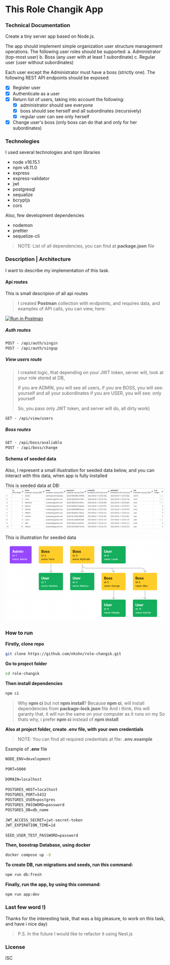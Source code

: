 # This Role Changik App

### Technical Documentation

Create a tiny server app based on Node.js.

The app should implement simple organization user structure management operations.
The following user roles should be supported:
a. Administrator (top-most user)
b. Boss (any user with at least 1 subordinate)
c. Regular user (user without subordinates)

Each user except the Administrator must have a boss (strictly one).
The following REST API endpoints should be exposed:
- [x] Register user
- [x] Authenticate as a user
- [x] Return list of users, taking into account the following:
  - [x] administrator should see everyone
  - [x] boss should see herself and all subordinates (recursively)
  - [x] regular user can see only herself
- [x] Change user's boss (only boss can do that and only for her subordinates)

### Technologies
I used several technologies and npm libraries

- node v16.15.1
- npm v8.11.0
- express
- express-validator
- jwt
- postgresql
- sequalize
- bcryptjs
- cors

Also, few development dependencies

- nodemon
- prettier
- sequelize-cli

> NOTE: List of all dependencies, you can find at **package.json** file

### Description | Architecture
I want to describe my implementation of this task.

#### Api routes
This is small descripion of all api routes

> I created **Postman** collection with endpoints, and requires data, and examples of API calls, you can view, here:

[![Run in Postman](https://run.pstmn.io/button.svg)](https://www.postman.com/speeding-star-121415/workspace/test-workspace/collection/12964765-cf9ec59f-14ff-41e9-9414-8cd7ebd7fc85?action=share&creator=12964765)


##### Auth routes
```
POST - /api/auth/singin
POST - /api/auth/singup
```

##### View users route
> I created logic, that depending on your JWT token,
> server will, look at your role stored at DB,
>
> if you are ADMIN, you will see all users,
> if you are BOSS, you will see: yourself and all your subordinates
> if you are USER, you will see: only yourself
>
> So, you pass only JWT token, and server will do, all dirty work)
```
GET - /api/view/users
```

##### Boss routes
> 
> 
```
GET - /api/boss/avaliable
POST - /api/boss/change
```

#### Schema of seeded data
Also, I represent a small illustration for seeded data below, and you can interact with this data, when app is fully installed

This is seeded data at DB: ![seeded users data](./docs/seeded-data.png)

This is illustration for seeded data ![illustration of schema seeded users data](./docs/seed-data-schema.png)

### How to run

**Firstly, clone repo**
```sh
git clone https://github.com/nkshn/role-changik.git
```

**Go to project folder**
```sh
cd role-changik
```

**Then install dependencies**
```sh
npm ci
```
> Why **npm ci** but not **npm install**?
> Because **npm ci**, will install dependencies from **package-lock.json** file
> And i think, this will garanty that, it will run the same on your computer as it runs on my
> So thats why, i prefer **npm ci** instead of **npm install**

**Also at project folder, create .env file, with your own credentials**
> NOTE: You can find all required credentials at file: **.env.example**

Example of **.env** file

```
NODE_ENV=development

PORT=5000

DOMAIN=localhost

POSTGRES_HOST=localhost
POSTGRES_PORT=5432
POSTGRES_USER=postgres
POSTGRES_PASSWORD=password
POSTGRES_DB=db_name

JWT_ACCESS_SECRET=jwt-secret-token
JWT_EXPIRATION_TIME=1d

SEED_USER_TEST_PASSWORD=password
```

**Then, boostrap Database, using docker**
```sh
docker compose up -d
```

**To create DB, run migrations and seeds, run this command:**
```sh
npm run db:fresh
```

**Finally, run the app, by using this command:**
```sh
npm run app:dev
```

### Last few word !)
Thanks for the interesting task, that was a big pleasure, to work on this task, and have i nice day)
> P.S. In the future I would like to refactor it using Nest.js

### License

ISC